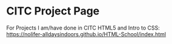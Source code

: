 # CITC Project Page
For Projects I am/have done in CITC
HTML5 and Intro to CSS: https://nolifer-alldaysindoors.github.io/HTML-School/index.html
